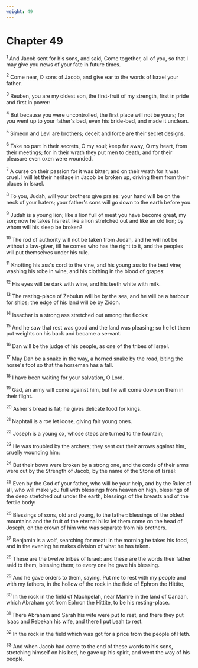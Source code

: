 ```yaml
---
weight: 49
---
```


# Chapter 49

<sup>1</sup> And Jacob sent for his sons, and said, Come together, all of you, so that I may give you news of your fate in future times. 

<sup>2</sup> Come near, O sons of Jacob, and give ear to the words of Israel your father. 

<sup>3</sup> Reuben, you are my oldest son, the first-fruit of my strength, first in pride and first in power: 

<sup>4</sup> But because you were uncontrolled, the first place will not be yours; for you went up to your father's bed, even his bride-bed, and made it unclean. 

<sup>5</sup> Simeon and Levi are brothers; deceit and force are their secret designs. 

<sup>6</sup> Take no part in their secrets, O my soul; keep far away, O my heart, from their meetings; for in their wrath they put men to death, and for their pleasure even oxen were wounded. 

<sup>7</sup> A curse on their passion for it was bitter; and on their wrath for it was cruel. I will let their heritage in Jacob be broken up, driving them from their places in Israel. 

<sup>8</sup> To you, Judah, will your brothers give praise: your hand will be on the neck of your haters; your father's sons will go down to the earth before you. 

<sup>9</sup> Judah is a young lion; like a lion full of meat you have become great, my son; now he takes his rest like a lion stretched out and like an old lion; by whom will his sleep be broken? 

<sup>10</sup> The rod of authority will not be taken from Judah, and he will not be without a law-giver, till he comes who has the right to it, and the peoples will put themselves under his rule. 

<sup>11</sup> Knotting his ass's cord to the vine, and his young ass to the best vine; washing his robe in wine, and his clothing in the blood of grapes: 

<sup>12</sup> His eyes will be dark with wine, and his teeth white with milk. 

<sup>13</sup> The resting-place of Zebulun will be by the sea, and he will be a harbour for ships; the edge of his land will be by Zidon. 

<sup>14</sup> Issachar is a strong ass stretched out among the flocks: 

<sup>15</sup> And he saw that rest was good and the land was pleasing; so he let them put weights on his back and became a servant. 

<sup>16</sup> Dan will be the judge of his people, as one of the tribes of Israel. 

<sup>17</sup> May Dan be a snake in the way, a horned snake by the road, biting the horse's foot so that the horseman has a fall. 

<sup>18</sup> I have been waiting for your salvation, O Lord. 

<sup>19</sup> Gad, an army will come against him, but he will come down on them in their flight. 

<sup>20</sup> Asher's bread is fat; he gives delicate food for kings. 

<sup>21</sup> Naphtali is a roe let loose, giving fair young ones. 

<sup>22</sup> Joseph is a young ox, whose steps are turned to the fountain; 

<sup>23</sup> He was troubled by the archers; they sent out their arrows against him, cruelly wounding him: 

<sup>24</sup> But their bows were broken by a strong one, and the cords of their arms were cut by the Strength of Jacob, by the name of the Stone of Israel: 

<sup>25</sup> Even by the God of your father, who will be your help, and by the Ruler of all, who will make you full with blessings from heaven on high, blessings of the deep stretched out under the earth, blessings of the breasts and of the fertile body: 

<sup>26</sup> Blessings of sons, old and young, to the father: blessings of the oldest mountains and the fruit of the eternal hills: let them come on the head of Joseph, on the crown of him who was separate from his brothers. 

<sup>27</sup> Benjamin is a wolf, searching for meat: in the morning he takes his food, and in the evening he makes division of what he has taken. 

<sup>28</sup> These are the twelve tribes of Israel: and these are the words their father said to them, blessing them; to every one he gave his blessing. 

<sup>29</sup> And he gave orders to them, saying, Put me to rest with my people and with my fathers, in the hollow of the rock in the field of Ephron the Hittite, 

<sup>30</sup> In the rock in the field of Machpelah, near Mamre in the land of Canaan, which Abraham got from Ephron the Hittite, to be his resting-place. 

<sup>31</sup> There Abraham and Sarah his wife were put to rest, and there they put Isaac and Rebekah his wife, and there I put Leah to rest. 

<sup>32</sup> In the rock in the field which was got for a price from the people of Heth. 

<sup>33</sup> And when Jacob had come to the end of these words to his sons, stretching himself on his bed, he gave up his spirit, and went the way of his people. 


